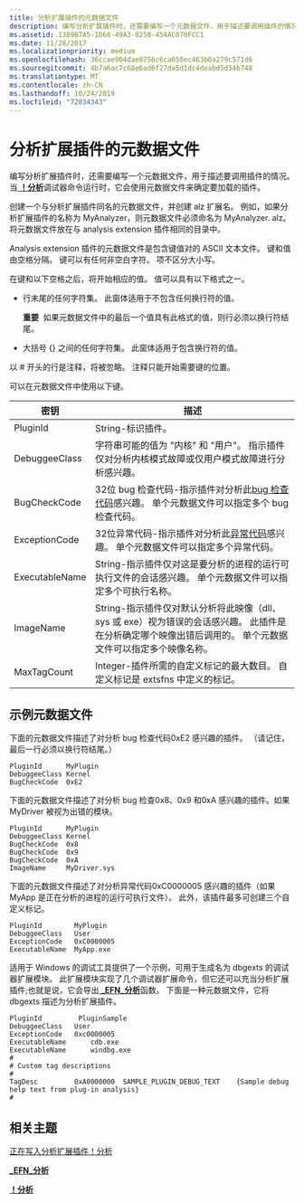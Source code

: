```yaml
---
title: 分析扩展插件的元数据文件
description: 编写分析扩展插件时，还需要编写一个元数据文件，用于描述要调用插件的情况。
ms.assetid: 13B9B7A5-1D68-49A3-825B-454AC070FCC1
ms.date: 11/28/2017
ms.localizationpriority: medium
ms.openlocfilehash: 36ccae904dae8756c6ca058ec463b0a279c571d6
ms.sourcegitcommit: 4b7a6ac7c68e6ad6f27da5d1dc4deabd5d34b748
ms.translationtype: MT
ms.contentlocale: zh-CN
ms.lasthandoff: 10/24/2019
ms.locfileid: "72834343"
---
```

# <a name="metadata-files-for-analysis-extension-plug-ins"></a>分析扩展插件的元数据文件


编写分析扩展插件时，还需要编写一个元数据文件，用于描述要调用插件的情况。 当[ **！分析**](-analyze.md)调试器命令运行时，它会使用元数据文件来确定要加载的插件。

创建一个与分析扩展插件同名的元数据文件，并创建 alz 扩展名。 例如，如果分析扩展插件的名称为 MyAnalyzer，则元数据文件必须命名为 MyAnalyzer. alz。 将元数据文件放在与 analysis extension 插件相同的目录中。

Analysis extension 插件的元数据文件是包含键值对的 ASCII 文本文件。 键和值由空格分隔。 键可以有任何非空白字符。 项不区分大小写。

在键和以下空格之后，将开始相应的值。 值可以具有以下格式之一。

-   行末尾的任何字符集。 此窗体适用于不包含任何换行符的值。

    **重要**  如果元数据文件中的最后一个值具有此格式的值，则行必须以换行符结尾。

     

-   大括号 {} 之间的任何字符集。 此窗体适用于包含换行符的值。

以 \# 开头的行是注释，将被忽略。 注释只能开始需要键的位置。

可以在元数据文件中使用以下键。

| 密钥            | 描述                                                                                                                                                                                                                                                                                       |
|----------------|---------------------------------------------------------------------------------------------------------------------------------------------------------------------------------------------------------------------------------------------------------------------------------------------------|
| PluginId       | String-标识插件。                                                                                                                                                                                                                                                                  |
| DebuggeeClass  | 字符串可能的值为 "内核" 和 "用户"。 指示插件仅对分析内核模式故障或仅用户模式故障进行分析感兴趣。                                                                                                                                     |
| BugCheckCode   | 32位 bug 检查代码-指示插件对分析此[bug 检查代码](bug-check-code-reference2.md)感兴趣。 单个元数据文件可以指定多个 bug 检查代码。                                                                                                  |
| ExceptionCode  | 32位异常代码-指示插件对分析此[异常代码](https://go.microsoft.com/fwlink/p?LinkID=282670)感兴趣。 单个元数据文件可以指定多个异常代码。                                                                                 |
| ExecutableName | String-指示插件仅对这是要分析的进程的运行可执行文件的会话感兴趣。 单个元数据文件可以指定多个可执行名称。                                                                                              |
| ImageName      | String-指示插件仅对默认分析将此映像（dll、sys 或 exe）视为错误的会话感兴趣。 此插件是在分析确定哪个映像出错后调用的。 单个元数据文件可以指定多个映像名称。 |
| MaxTagCount    | Integer-插件所需的自定义标记的最大数目。 自定义标记是 extsfns 中定义的标记。                                                                                                                                                                |

 

## <a name="span-idexample_metadata_filesspanspan-idexample_metadata_filesspanspan-idexample_metadata_filesspanexample-metadata-files"></a><span id="Example_Metadata_Files"></span><span id="example_metadata_files"></span><span id="EXAMPLE_METADATA_FILES"></span>示例元数据文件


下面的元数据文件描述了对分析 bug 检查代码0xE2 感兴趣的插件。 （请记住，最后一行必须以换行符结尾。）

```text
PluginId      MyPlugin
DebuggeeClass Kernel
BugCheckCode  0xE2
```

下面的元数据文件描述了对分析 bug 检查0x8、0x9 和0xA 感兴趣的插件。如果 MyDriver 被视为出错的模块。

```text
PluginId      MyPlugin
DebuggeeClass Kernel
BugCheckCode  0x8
BugCheckCode  0x9
BugCheckCode  0xA
ImageName     MyDriver.sys
```

下面的元数据文件描述了对分析异常代码0xC0000005 感兴趣的插件（如果 MyApp 是正在分析的进程的运行可执行文件）。 此外，该插件最多可创建三个自定义标记。

```text
PluginId        MyPlugin
DebuggeeClass   User
ExceptionCode   0xC0000005
ExecutableName  MyApp.exe
```

适用于 Windows 的调试工具提供了一个示例，可用于生成名为 dbgexts 的调试器扩展模块。 此扩展模块实现了几个调试器扩展命令，但它还可以充当分析扩展插件;也就是说，它会导出[ **\_EFN\_分析**](https://docs.microsoft.com/windows-hardware/drivers/ddi/extsfns/nc-extsfns-ext_analysis_plugin)函数。 下面是一种元数据文件，它将 dbgexts 描述为分析扩展插件。

```text
PluginId         PluginSample
DebuggeeClass   User
ExceptionCode   0xc0000005
ExecutableName      cdb.exe
ExecutableName      windbg.exe
#
# Custom tag descriptions 
#
TagDesc         0xA0000000  SAMPLE_PLUGIN_DEBUG_TEXT    {Sample debug
help text from plug-in analysis}
#
```

## <a name="span-idrelated_topicsspanrelated-topics"></a><span id="related_topics"></span>相关主题


[正在写入分析扩展插件！分析](writing-an-analysis-extension-to-extend--analyze.md)

[ **\_EFN\_分析**](https://docs.microsoft.com/windows-hardware/drivers/ddi/extsfns/nc-extsfns-ext_analysis_plugin)

[ **！分析**](-analyze.md)

 

 






